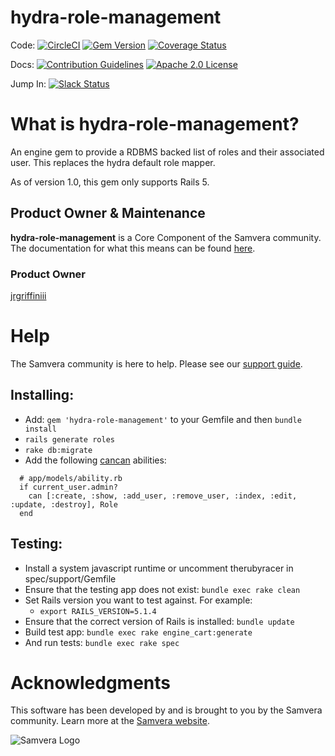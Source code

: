 # hydra-role-management

Code:
[![CircleCI](https://circleci.com/gh/samvera/hydra-role-management.svg?style=svg)](https://circleci.com/gh/samvera/hydra-role-management)
[![Gem Version](https://badge.fury.io/rb/hydra-role-management.svg)](https://badge.fury.io/rb/hydra-role-management)
[![Coverage Status](https://coveralls.io/repos/github/samvera/hydra-role-management/badge.svg?branch=master)](https://coveralls.io/github/samvera/hydra-role-management?branch=master)

Docs:
[![Contribution Guidelines](http://img.shields.io/badge/CONTRIBUTING-Guidelines-blue.svg)](./CONTRIBUTING.md)
[![Apache 2.0 License](http://img.shields.io/badge/APACHE2-license-blue.svg)](./LICENSE.md)

Jump In:
[![Slack Status](http://slack.samvera.org/badge.svg)](http://slack.samvera.org/)

# What is hydra-role-management?

An engine gem to provide a RDBMS backed list of roles and their associated user.  This replaces the hydra default role mapper.

As of version 1.0, this gem only supports Rails 5.

## Product Owner & Maintenance

**hydra-role-management** is a Core Component of the Samvera community. The documentation for
what this means can be found
[here](http://samvera.github.io/core_components.html#requirements-for-a-core-component).

### Product Owner

[jrgriffiniii](https://github.com/jrgriffiniii)

# Help

The Samvera community is here to help. Please see our [support guide](./SUPPORT.md).

## Installing:

* Add: ```gem 'hydra-role-management'``` to your Gemfile and then ```bundle install```
* ```rails generate roles```
* ```rake db:migrate```
* Add the following [cancan](https://github.com/ryanb/cancan) abilities:

```
  # app/models/ability.rb
  if current_user.admin?
    can [:create, :show, :add_user, :remove_user, :index, :edit, :update, :destroy], Role
  end
```

## Testing:

* Install a system javascript runtime or uncomment therubyracer in spec/support/Gemfile
* Ensure that the testing app does not exist: ```bundle exec rake clean```
* Set Rails version you want to test against.  For example:
	* ```export RAILS_VERSION=5.1.4```
* Ensure that the correct version of Rails is installed:  ```bundle update```
* Build test app: ```bundle exec rake engine_cart:generate```
* And run tests: ```bundle exec rake spec```

# Acknowledgments

This software has been developed by and is brought to you by the Samvera community.  Learn more at the
[Samvera website](http://samvera.org/).

![Samvera Logo](https://wiki.duraspace.org/download/thumbnails/87459292/samvera-fall-font2-200w.png?version=1&modificationDate=1498550535816&api=v2)
